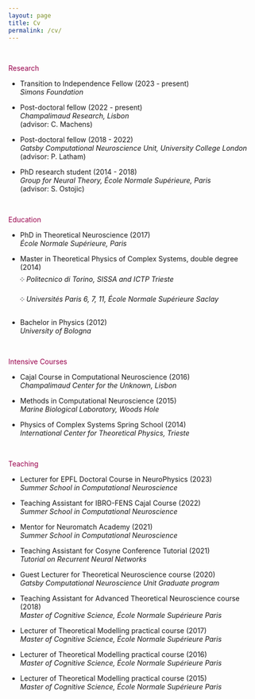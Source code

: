 ```yaml
---
layout: page
title: Cv
permalink: /cv/
---
```


<br>
<p><font style="color: rgb(153,0,76)">Research</font></p>

- Transition to Independence Fellow (2023 - present)<br>
   *Simons Foundation* 
   
- Post-doctoral fellow (2022 - present)<br>
   *Champalimaud Research, Lisbon* <br>(advisor: C. Machens)
   
- Post-doctoral fellow (2018 - 2022)<br>
   *Gatsby Computational Neuroscience Unit, University College London* <br>(advisor: P. Latham)

- PhD research student (2014 - 2018)<br>
   *Group for Neural Theory, École Normale Supérieure, Paris*<br> (advisor: S. Ostojic)
   
<br>
<p><font style="color: rgb(153,0,76)">Education</font></p>

- PhD in Theoretical Neuroscience (2017) <br>*École Normale Supérieure, Paris*<br>

- Master in Theoretical Physics of Complex Systems, double degree (2014)<br>༶ *Politecnico di Torino, SISSA and ICTP Trieste*<br>༶ *Universités Paris 6, 7, 11, École Normale Supérieure Saclay*<br>

- Bachelor in Physics (2012)<br>
  *University of Bologna*

<br>
<p><font style="color: rgb(153,0,76)">Intensive Courses</font></p>

- Cajal Course in Computational Neuroscience (2016)<br>*Champalimaud Center for the Unknown, Lisbon*

- Methods in Computational Neuroscience (2015)<br>*Marine Biological Laboratory, Woods Hole*

- Physics of Complex Systems Spring School (2014)<br>*International Center for Theoretical Physics, Trieste*

<br>
<p><font style="color: rgb(153,0,76)">Teaching</font></p>

- Lecturer for EPFL Doctoral Course in NeuroPhysics (2023) <br>*Summer School in Computational Neuroscience*

- Teaching Assistant for IBRO-FENS Cajal Course (2022) <br>*Summer School in Computational Neuroscience*

- Mentor for Neuromatch Academy (2021) <br>*Summer School in Computational Neuroscience*

- Teaching Assistant for Cosyne Conference Tutorial (2021) <br>*Tutorial on Recurrent Neural Networks*

- Guest Lecturer for Theoretical Neuroscience course (2020)<br>*Gatsby Computational Neuroscience Unit Graduate program*

- Teaching Assistant for Advanced Theoretical Neuroscience course (2018)<br>*Master of Cognitive Science, École Normale Supérieure Paris*

- Lecturer of Theoretical Modelling practical course (2017)<br>*Master of Cognitive Science, École Normale Supérieure Paris*

- Lecturer of Theoretical Modelling practical course (2016)<br>*Master of Cognitive Science, École Normale Supérieure Paris*

- Lecturer of Theoretical Modelling practical course (2015)<br>*Master of Cognitive Science, École Normale Supérieure Paris*


<br>
